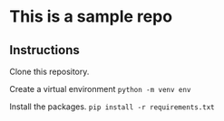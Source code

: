 # This is a sample repo

## Instructions
Clone this repository.

Create a virtual environment 
`python -m venv env`

Install the packages.
`pip install -r requirements.txt`
